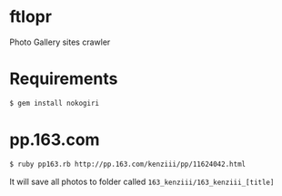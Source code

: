ftlopr
======

Photo Gallery sites crawler

Requirements
======
```bash
$ gem install nokogiri
```

# pp.163.com
```bash
$ ruby pp163.rb http://pp.163.com/kenziii/pp/11624042.html
```

It will save all photos to folder called `163_kenziii/163_kenziii_[title]`